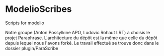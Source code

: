 # ModelioScribes
Scripts for modelio

Notre groupe (Anton Possylkine APO, Ludovic Rohaut LRT) a choisis le projet Paraphrase. L'architecture du dépôt est la même que celle du dépôt depuis lequel nous l'avons forké. Le travail effectué se trouve donc dans le dossier plugin/ParaScribe
